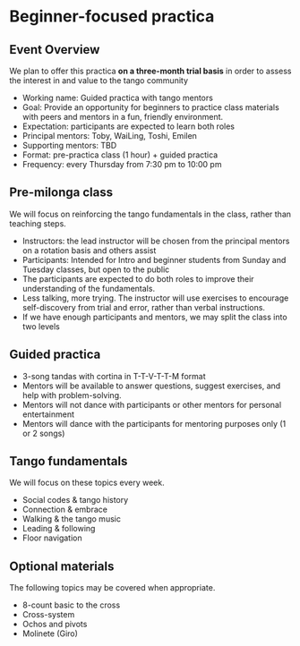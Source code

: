 # Beginner-focused practica

## Event Overview
We plan to offer this practica **on a three-month trial basis** in order to assess the interest in and value to the tango community
* Working name: Guided practica with tango mentors
* Goal: Provide an opportunity for beginners to practice class materials with peers and mentors in a fun, friendly environment.
* Expectation: participants are expected to learn both roles
* Principal mentors: Toby, WaiLing, Toshi, Emilen
* Supporting mentors: TBD
* Format: pre-practica class (1 hour) + guided practica
* Frequency: every Thursday from 7:30 pm to 10:00 pm 

## Pre-milonga class 
We will focus on reinforcing the tango fundamentals in the class, rather than teaching steps. 
* Instructors: the lead instructor will be chosen from the principal mentors on a rotation basis and others assist
* Participants: Intended for Intro and beginner students from Sunday and Tuesday classes, but open to the public
* The participants are expected to do both roles to improve their understanding of the fundamentals.
* Less talking, more trying. The instructor will use exercises to encourage self-discovery from trial and error, rather than verbal instructions.   
* If we have enough participants and mentors, we may split the class into two levels

## Guided practica
* 3-song tandas with cortina in T-T-V-T-T-M format
* Mentors will be available to answer questions, suggest exercises, and help with problem-solving.
* Mentors will not dance with participants or other mentors for personal entertainment
* Mentors will dance with the participants for mentoring purposes only (1 or 2 songs)

## Tango fundamentals
We will focus on these topics every week. 
* Social codes & tango history
* Connection & embrace
* Walking & the tango music
* Leading & following
* Floor navigation

## Optional materials
The following topics may be covered when appropriate.  
* 8-count basic to the cross
* Cross-system
* Ochos and pivots
* Molinete (Giro)

